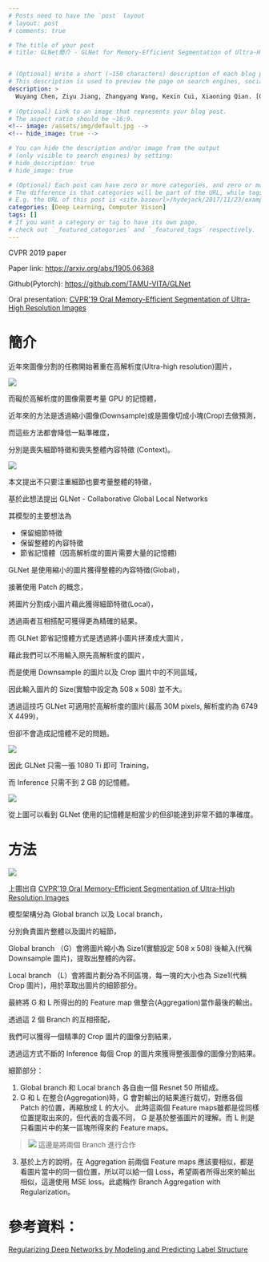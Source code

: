```yaml
---
# Posts need to have the `post` layout
# layout: post
# comments: true

# The title of your post
# title: GLNet簡介 - GLNet for Memory-Efficient Segmentation of Ultra-High Resolution Images


# (Optional) Write a short (~150 characters) description of each blog post.
# This description is used to preview the page on search engines, social media, etc.
description: >
  Wuyang Chen, Ziyu Jiang, Zhangyang Wang, Kexin Cui, Xiaoning Qian. [GLNet for Memory-Efficient Segmentation of Ultra-High Resolution Images](https://arxiv.org/abs/1905.06368). In CVPR'19.
 
# (Optional) Link to an image that represents your blog post.
# The aspect ratio should be ~16:9.
<!-- image: /assets/img/default.jpg -->
<!-- hide_image: true -->

# You can hide the description and/or image from the output
# (only visible to search engines) by setting:
# hide_description: true
# hide_image: true

# (Optional) Each post can have zero or more categories, and zero or more tags.
# The difference is that categories will be part of the URL, while tags will not.
# E.g. the URL of this post is <site.baseurl>/hydejack/2017/11/23/example-content/
categories: [Deep Learning, Computer Vision]
tags: []
# If you want a category or tag to have its own page,
# check out `_featured_categories` and `_featured_tags` respectively.
---
```

CVPR 2019 paper

Paper link: https://arxiv.org/abs/1905.06368

Github(Pytorch): https://github.com/TAMU-VITA/GLNet

Oral presentation: [CVPR'19 Oral Memory-Efficient Segmentation of Ultra-High Resolution Images]

# 簡介

近年來圖像分割的任務開始著重在高解析度(Ultra-high resolution)圖片，

![](/assets/img/2020-01-07-GLNet/fig2.png)

而礙於高解析度的圖像需要考量 GPU 的記憶體，

近年來的方法是透過縮小圖像(Downsample)或是圖像切成小塊(Crop)去做預測，

而這些方法都會降低一點準確度，

分別是喪失細節特徵和喪失整體內容特徵 (Context)。

![](/assets/img/2020-01-07-GLNet/fig3.png)

本文提出不只要注重細節也要考量整體的特徵，

基於此想法提出 GLNet - Collaborative Global Local Networks

其模型的主要想法為
- 保留細節特徵
- 保留整體的內容特徵
- 節省記憶體（因高解析度的圖片需要大量的記憶體)

GLNet 是使用縮小的圖片獲得整體的內容特徵(Global)，

接著使用 Patch 的概念，

將圖片分割成小圖片藉此獲得細節特徵(Local)，

透過兩者互相搭配可獲得更為精確的結果。

而 GLNet 節省記憶體方式是透過將小圖片拼湊成大圖片，

藉此我們可以不用輸入原先高解析度的圖片，

而是使用 Downsample 的圖片以及 Crop 圖片中的不同區域，

因此輸入圖片的 Size(實驗中設定為 508 x 508) 並不大。

透過這技巧 GLNet 可適用於高解析度的圖片(最高 30M pixels, 解析度約為 6749 X 4499)，

但卻不會造成記憶體不足的問題。

![](/assets/img/2020-01-07-GLNet/table1.png)

因此 GLNet 只需一張 1080 Ti 即可 Training，

而 Inference 只需不到 2 GB 的記憶體。

![](/assets/img/2020-01-07-GLNet/fig1.png)

從上圖可以看到 GLNet 使用的記憶體是相當少的但卻能達到非常不錯的準確度。

# 方法

![](/assets/img/2020-01-07-GLNet/oral-presentation.png)

上圖出自 [CVPR'19 Oral Memory-Efficient Segmentation of Ultra-High Resolution Images]

模型架構分為 Global branch 以及 Local branch，

分別負責圖片整體以及圖片的細節，

Global branch （G）會將圖片縮小為 Size1(實驗設定 508 x 508) 後輸入(代稱 Downsample 圖片)，提取出整體的內容。

Local branch （L）會將圖片劃分為不同區塊，每一塊的大小也為 Size1(代稱 Crop 圖片)，用於萃取出圖片的細節部分。

最終將 G 和 L 所得出的的 Feature map 做整合(Aggregation)當作最後的輸出。

透過這 2 個 Branch 的互相搭配，

我們可以獲得一個精準的 Crop 圖片的圖像分割結果，

透過這方式不斷的 Inference 每個 Crop 的圖片來獲得整張圖像的圖像分割結果。
 
細節部分：
1. Global branch 和 Local branch 各自由一個 Resnet 50 所組成。
2. G 和 L 在整合(Aggregation)時，G 會對輸出的結果進行裁切，對應各個 Patch 的位置，再縮放成 L 的大小。
此時這兩個 Feature maps雖都是從同樣位置提取出來的，但代表的含義不同， G 是基於整張圖片的理解。而 L 則是只看圖片中的某一區塊所得來的 Feature maps。
> ![](/assets/img/2020-01-07-GLNet/fig5.png)
> 這邊是將兩個 Branch 進行合作


3. 基於上方的說明，在 Aggregation 前兩個 Feature maps 應該要相似，都是看圖片當中的同一個位置，所以可以給一個 Loss，希望兩者所得出來的輸出相似，這邊使用 MSE loss。此處稱作 Branch Aggregation with Regularization。





 

# 參考資料：

[Regularizing Deep Networks by Modeling and Predicting Label Structure]

[Regularizing Deep Networks by Modeling and Predicting Label Structure]:https://arxiv.org/abs/1804.02009

[CVPR'19 Oral Memory-Efficient Segmentation of Ultra-High Resolution Images]:https://www.youtube.com/watch?v=am1GiItQI88